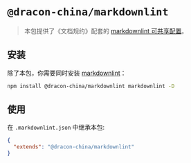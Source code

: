 # `@dracon-china/markdownlint`

> 本包提供了《文档规约》配套的 [markdownlint 可共享配置](https://www.npmjs.com/package/markdownlint#optionsconfig)。

## 安装

除了本包，你需要同时安装 [markdownlint](https://www.npmjs.com/package/markdownlint)：

```bash
npm install @dracon-china/markdownlint markdownlint -D
```

## 使用

在 `.markdownlint.json` 中继承本包:

```json
{
  "extends": "@dracon-china/markdownlint"
}
```
